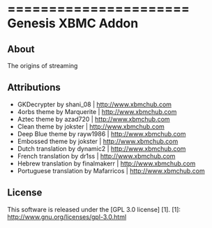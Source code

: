 ======================
Genesis XBMC Addon
======================

About
-----
The origins of streaming


Attributions
---------------------
- GKDecrypter by shani_08 | http://www.xbmchub.com
- 4orbs theme by Marquerite | http://www.xbmchub.com
- Aztec theme by azad720 | http://www.xbmchub.com
- Clean theme by jokster | http://www.xbmchub.com
- Deep Blue theme by rayw1986 | http://www.xbmchub.com
- Embossed theme by jokster | http://www.xbmchub.com
- Dutch translation by dynamic2 | http://www.xbmchub.com
- French translation by dr1ss | http://www.xbmchub.com
- Hebrew translation by finalmakerr | http://www.xbmchub.com
- Portuguese translation by Mafarricos | http://www.xbmchub.com


License
-------
This software is released under the [GPL 3.0 license] [1].
[1]: http://www.gnu.org/licenses/gpl-3.0.html